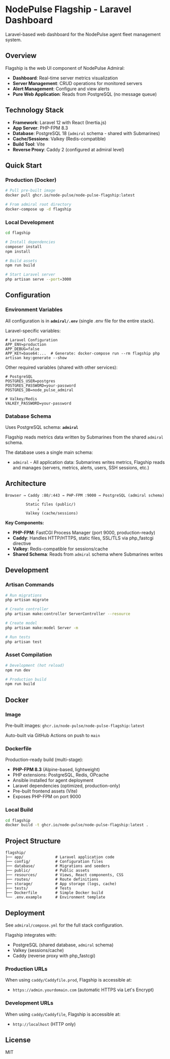 # NodePulse Flagship - Laravel Dashboard

Laravel-based web dashboard for the NodePulse agent fleet management system.

## Overview

Flagship is the web UI component of NodePulse Admiral:

- **Dashboard**: Real-time server metrics visualization
- **Server Management**: CRUD operations for monitored servers
- **Alert Management**: Configure and view alerts
- **Pure Web Application**: Reads from PostgreSQL (no message queue)

## Technology Stack

- **Framework**: Laravel 12 with React (Inertia.js)
- **App Server**: PHP-FPM 8.3
- **Database**: PostgreSQL 18 (`admiral` schema - shared with Submarines)
- **Cache/Sessions**: Valkey (Redis-compatible)
- **Build Tool**: Vite
- **Reverse Proxy**: Caddy 2 (configured at admiral level)

## Quick Start

### Production (Docker)

```bash
# Pull pre-built image
docker pull ghcr.io/node-pulse/node-pulse-flagship:latest

# From admiral root directory
docker-compose up -d flagship
```

### Local Development

```bash
cd flagship

# Install dependencies
composer install
npm install

# Build assets
npm run build

# Start Laravel server
php artisan serve --port=3000
```

## Configuration

### Environment Variables

All configuration is in **`admiral/.env`** (single .env file for the entire stack).

Laravel-specific variables:
```env
# Laravel Configuration
APP_ENV=production
APP_DEBUG=false
APP_KEY=base64:...  # Generate: docker-compose run --rm flagship php artisan key:generate --show
```

Other required variables (shared with other services):
```env
# PostgreSQL
POSTGRES_USER=postgres
POSTGRES_PASSWORD=your-password
POSTGRES_DB=node_pulse_admiral

# Valkey/Redis
VALKEY_PASSWORD=your-password
```

### Database Schema

Uses PostgreSQL schema: **`admiral`**

Flagship reads metrics data written by Submarines from the shared `admiral` schema.

The database uses a single main schema:

- `admiral` - All application data: Submarines writes metrics, Flagship reads and manages (servers, metrics, alerts, users, SSH sessions, etc.)

## Architecture

```
Browser → Caddy :80/:443 → PHP-FPM :9000 → PostgreSQL (admiral schema)
              ↓
         Static files (public/)
              ↓
         Valkey (cache/sessions)
```

**Key Components:**

- **PHP-FPM**: FastCGI Process Manager (port 9000, production-ready)
- **Caddy**: Handles HTTP/HTTPS, static files, SSL/TLS via php_fastcgi directive
- **Valkey**: Redis-compatible for sessions/cache
- **Shared Schema**: Reads from `admiral` schema where Submarines writes

## Development

### Artisan Commands

```bash
# Run migrations
php artisan migrate

# Create controller
php artisan make:controller ServerController --resource

# Create model
php artisan make:model Server -m

# Run tests
php artisan test
```

### Asset Compilation

```bash
# Development (hot reload)
npm run dev

# Production build
npm run build
```

## Docker

### Image

Pre-built images: `ghcr.io/node-pulse/node-pulse-flagship:latest`

Auto-built via GitHub Actions on push to `main`

### Dockerfile

Production-ready build (multi-stage):

- **PHP-FPM 8.3** (Alpine-based, lightweight)
- PHP extensions: PostgreSQL, Redis, OPcache
- Ansible installed for agent deployment
- Laravel dependencies (optimized, production-only)
- Pre-built frontend assets (Vite)
- Exposes PHP-FPM on port 9000

### Local Build

```bash
cd flagship
docker build -t ghcr.io/node-pulse/node-pulse-flagship:latest .
```

## Project Structure

```
flagship/
├── app/              # Laravel application code
├── config/           # Configuration files
├── database/         # Migrations and seeders
├── public/           # Public assets
├── resources/        # Views, React components, CSS
├── routes/           # Route definitions
├── storage/          # App storage (logs, cache)
├── tests/            # Tests
├── Dockerfile        # Simple Docker build
└── .env.example      # Environment template
```

## Deployment

See `admiral/compose.yml` for the full stack configuration.

Flagship integrates with:

- PostgreSQL (shared database, `admiral` schema)
- Valkey (sessions/cache)
- Caddy (reverse proxy with php_fastcgi)

### Production URLs

When using `caddy/Caddyfile.prod`, Flagship is accessible at:
- `https://admin.yourdomain.com` (automatic HTTPS via Let's Encrypt)

### Development URLs

When using `caddy/Caddyfile`, Flagship is accessible at:
- `http://localhost` (HTTP only)

## License

MIT
